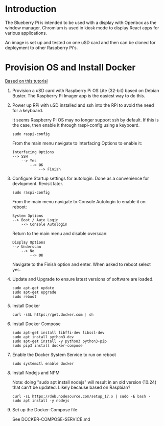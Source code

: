 # Introduction

The Blueberry Pi is intended to be used with a display with Openbox as the window manager.  Chromium is used in kiosk mode to display React apps for various applications.

An image is set up and tested on one uSD card and then can be cloned for deployment to other Raspberry Pi's.

# Provision OS and Install Docker

[Based on this tutorial](https://dev.to/elalemanyo/how-to-install-docker-and-docker-compose-on-raspberry-pi-1mo)

1. Provision a uSD card with Raspberry Pi OS Lite (32-bit) based on Debian Buster. The Raspberry Pi Imager app is the easiest way to do this.

2. Power up RPi with uSD installed and ssh into the RPi to avoid the need for a keyboard.

    It seems Raspberry Pi OS may no longer support ssh by default. If this is the case, then enable it through raspi-config using a keyboard.

    ```
    sudo raspi-config
    ```

    From the main menu navigate to Interfacing Options to enable it:
    
    ```
    Interfacing Options
    --> SSH
        --> Yes
            --> OK
                --> Finish
    ```

3. Configure Startup settings for autologin. Done as a convenience for devlopment. Revisit later.

    ```
    sudo raspi-config
    ```

    From the main menu navigate to Console Autologin to enable it on reboot:
    
    ```
    System Options 
    --> Boot / Auto Login 
        --> Console Autologin  
    ```

    Return to the main menu and disable overscan:
    
    ```
    Display Options 
    --> Underscan 
        --> No 
            --> OK
    ```

    Navigate to the Finish option and enter. When asked to reboot select yes.

4. Update and Upgrade to ensure latest versions of software are loaded.

    ```
    sudo apt-get update
    sudo apt-get upgrade
    sudo reboot
    ```

5. Install Docker

    ```
    curl -sSL https://get.docker.com | sh
    ```

6. Install Docker Compose

    ```
    sudo apt-get install libffi-dev libssl-dev
    sudo apt install python3-dev
    sudo apt-get install -y python3 python3-pip
    sudo pip3 install docker-compose
    ```

7. Enable the Docker System Service to run on reboot

    ```
    sudo systemctl enable docker
    ```

8. Install Nodejs and NPM 

    Note: doing "sudo apt install nodejs" will result in an old version (10.24) that can't be updated. Likely because based on Raspbian?

    ```
    curl -sL https://deb.nodesource.com/setup_17.x | sudo -E bash -
    sudo apt install -y nodejs
    ```

9. Set up the Docker-Compose file

    See DOCKER-COMPOSE-SERVICE.md